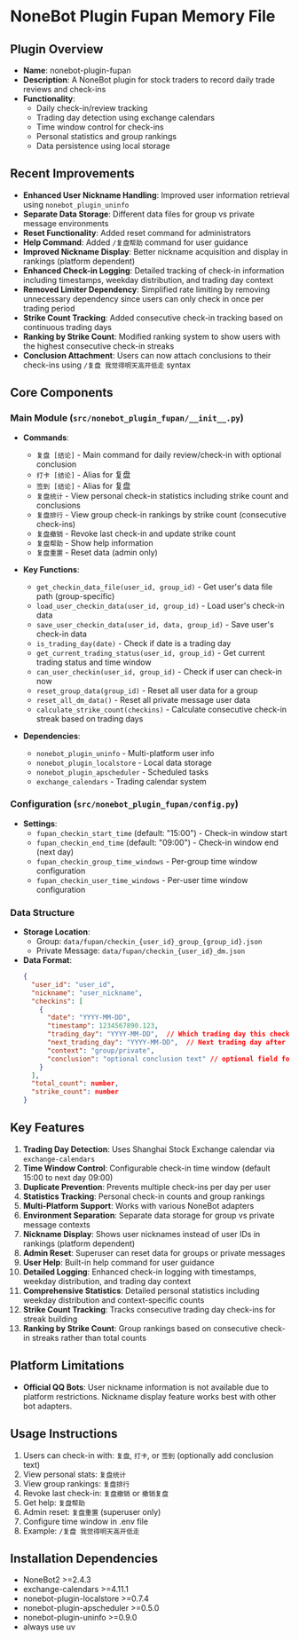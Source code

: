 # NoneBot Plugin Fupan Memory File

## Plugin Overview
- **Name**: nonebot-plugin-fupan
- **Description**: A NoneBot plugin for stock traders to record daily trade reviews and check-ins
- **Functionality**:
  - Daily check-in/review tracking
  - Trading day detection using exchange calendars
  - Time window control for check-ins
  - Personal statistics and group rankings
  - Data persistence using local storage

## Recent Improvements
- **Enhanced User Nickname Handling**: Improved user information retrieval using `nonebot_plugin_uninfo`
- **Separate Data Storage**: Different data files for group vs private message environments
- **Reset Functionality**: Added reset command for administrators
- **Help Command**: Added `/复盘帮助` command for user guidance
- **Improved Nickname Display**: Better nickname acquisition and display in rankings (platform dependent)
- **Enhanced Check-in Logging**: Detailed tracking of check-in information including timestamps, weekday distribution, and trading day context
- **Removed Limiter Dependency**: Simplified rate limiting by removing unnecessary dependency since users can only check in once per trading period
- **Strike Count Tracking**: Added consecutive check-in tracking based on continuous trading days
- **Ranking by Strike Count**: Modified ranking system to show users with the highest consecutive check-in streaks
- **Conclusion Attachment**: Users can now attach conclusions to their check-ins using `/复盘 我觉得明天高开低走` syntax

## Core Components

### Main Module (`src/nonebot_plugin_fupan/__init__.py`)
- **Commands**:
  - `复盘 [结论]` - Main command for daily review/check-in with optional conclusion
  - `打卡 [结论]` - Alias for 复盘
  - `签到 [结论]` - Alias for 复盘
  - `复盘统计` - View personal check-in statistics including strike count and conclusions
  - `复盘排行` - View group check-in rankings by strike count (consecutive check-ins)
  - `复盘撤销` - Revoke last check-in and update strike count
  - `复盘帮助` - Show help information
  - `复盘重置` - Reset data (admin only)

- **Key Functions**:
  - `get_checkin_data_file(user_id, group_id)` - Get user's data file path (group-specific)
  - `load_user_checkin_data(user_id, group_id)` - Load user's check-in data
  - `save_user_checkin_data(user_id, data, group_id)` - Save user's check-in data
  - `is_trading_day(date)` - Check if date is a trading day
  - `get_current_trading_status(user_id, group_id)` - Get current trading status and time window
  - `can_user_checkin(user_id, group_id)` - Check if user can check-in now
  - `reset_group_data(group_id)` - Reset all user data for a group
  - `reset_all_dm_data()` - Reset all private message user data
  - `calculate_strike_count(checkins)` - Calculate consecutive check-in streak based on trading days

- **Dependencies**:
  - `nonebot_plugin_uninfo` - Multi-platform user info
  - `nonebot_plugin_localstore` - Local data storage
  - `nonebot_plugin_apscheduler` - Scheduled tasks
  - `exchange_calendars` - Trading calendar system

### Configuration (`src/nonebot_plugin_fupan/config.py`)
- **Settings**:
  - `fupan_checkin_start_time` (default: "15:00") - Check-in window start
  - `fupan_checkin_end_time` (default: "09:00") - Check-in window end (next day)
  - `fupan_checkin_group_time_windows` - Per-group time window configuration
  - `fupan_checkin_user_time_windows` - Per-user time window configuration

### Data Structure
- **Storage Location**:
  - Group: `data/fupan/checkin_{user_id}_group_{group_id}.json`
  - Private Message: `data/fupan/checkin_{user_id}_dm.json`
- **Data Format**:
  ```json
  {
    "user_id": "user_id",
    "nickname": "user_nickname",
    "checkins": [
      {
        "date": "YYYY-MM-DD",
        "timestamp": 1234567890.123,
        "trading_day": "YYYY-MM-DD",  // Which trading day this check-in is for (always the previous trading day since check-ins happen after market close)
        "next_trading_day": "YYYY-MM-DD",  // Next trading day after this check-in's trading day (for efficient strike calculation)
        "context": "group/private",
        "conclusion": "optional conclusion text" // optional field for user's conclusion
      }
    ],
    "total_count": number,
    "strike_count": number
  }
  ```

## Key Features
1. **Trading Day Detection**: Uses Shanghai Stock Exchange calendar via `exchange-calendars`
2. **Time Window Control**: Configurable check-in time window (default 15:00 to next day 09:00)
3. **Duplicate Prevention**: Prevents multiple check-ins per day per user
4. **Statistics Tracking**: Personal check-in counts and group rankings
5. **Multi-Platform Support**: Works with various NoneBot adapters
6. **Environment Separation**: Separate data storage for group vs private message contexts
7. **Nickname Display**: Shows user nicknames instead of user IDs in rankings (platform dependent)
8. **Admin Reset**: Superuser can reset data for groups or private messages
9. **User Help**: Built-in help command for user guidance
10. **Detailed Logging**: Enhanced check-in logging with timestamps, weekday distribution, and trading day context
11. **Comprehensive Statistics**: Detailed personal statistics including weekday distribution and context-specific counts
12. **Strike Count Tracking**: Tracks consecutive trading day check-ins for streak building
13. **Ranking by Strike Count**: Group rankings based on consecutive check-in streaks rather than total counts

## Platform Limitations
- **Official QQ Bots**: User nickname information is not available due to platform restrictions. Nickname display feature works best with other bot adapters.

## Usage Instructions
1. Users can check-in with: `复盘`, `打卡`, or `签到` (optionally add conclusion text)
2. View personal stats: `复盘统计`
3. View group rankings: `复盘排行`
4. Revoke last check-in: `复盘撤销` or `撤销复盘`
5. Get help: `复盘帮助`
6. Admin reset: `复盘重置` (superuser only)
7. Configure time window in .env file
8. Example: `/复盘 我觉得明天高开低走`

## Installation Dependencies
- NoneBot2 >=2.4.3
- exchange-calendars >=4.11.1
- nonebot-plugin-localstore >=0.7.4
- nonebot-plugin-apscheduler >=0.5.0
- nonebot-plugin-uninfo >=0.9.0
- always use uv